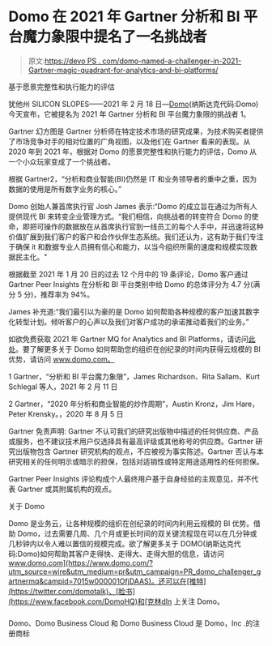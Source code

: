 # Domo 在 2021 年 Gartner 分析和 BI 平台魔力象限中提名了一名挑战者

> 原文:[https://devo PS . com/domo-named-a-challenger-in-2021-Gartner-magic-quadrant-for-analytics-and-bi-platforms/](https://devops.com/domo-named-a-challenger-in-2021-gartner-magic-quadrant-for-analytics-and-bi-platforms/)

基于愿景完整性和执行能力的评估

犹他州 SILICON SLOPES——2021 年 2 月 18 日—[Domo](http://www.domo.com/?utm_source=wire&utm_medium=pr&utm_campaign=PR_domo_challenger_gartnermq&campid=7015w000001OfjDAAS)(纳斯达克代码:Domo)今天宣布，它被提名为 2021 年 Gartner 分析和 BI 平台魔力象限的挑战者 1。

Gartner 幻方图是 Gartner 分析师在特定技术市场的研究成果，为技术购买者提供了市场竞争对手的相对位置的广角视图，以及他们在 Gartner 看来的表现。从 2020 年到 2021 年，根据对 Domo 的愿景完整性和执行能力的评估，Domo 从一个小众玩家变成了一个挑战者。

根据 Gartner2，“分析和商业智能(BI)仍然是 IT 和业务领导者的重中之重，因为数据的使用是所有数字业务的核心。”

Domo 创始人兼首席执行官 Josh James 表示:“Domo 的成立旨在通过为所有人提供现代 BI 来转变企业管理方式。“我们相信，向挑战者的转变符合 Domo 的使命，即把可操作的数据放在从首席执行官到一线员工的每个人手中，并迅速将这种价值扩展到我们客户的客户和合作伙伴生态系统。我们还认为，这有助于我们专注于确保 it 和数据专业人员拥有信心和能力，以当今组织所需的速度和规模实现数据民主化。"

根据截至 2021 年 1 月 20 日的过去 12 个月中的 19 条评论，Domo 客户通过 Gartner Peer Insights 在分析和 BI 平台类别中给 Domo 的总体评分为 4.7 分(满分 5 分)，推荐率为 94%。

James 补充道:“我们最引以为豪的是 Domo 如何帮助各种规模的客户加速其数字化转型计划。倾听客户的心声以及我们对客户成功的承诺推动着我们的业务。”

如欲免费获取 2021 年 Gartner MQ for Analytics and BI Platforms，请访问[此处](https://www.domo.com/learn/domo-named-challenger-in-gartner-2021-magic-quadrant?utm_source=wire&utm_medium=pr&utm_campaign=PR_domo_challenger_gartnermq&campid=7015w000001OfjDAAS)。要了解更多关于 Domo 如何帮助您的组织在创纪录的时间内获得云规模的 BI 优势，请访问 www.domo.com。

1 Gartner，“分析和 BI 平台魔力象限”，James Richardson、Rita Sallam、Kurt Schlegal 等人，2021 年 2 月 11 日

2 Gartner，“2020 年分析和商业智能的炒作周期”，Austin Kronz，Jim Hare，Peter Krensky。，2020 年 8 月 5 日

Gartner 免责声明:
Gartner 不认可我们的研究出版物中描述的任何供应商、产品或服务，也不建议技术用户仅选择具有最高评级或其他称号的供应商。Gartner 研究出版物包含 Gartner 研究机构的观点，不应被视为事实陈述。Gartner 否认与本研究相关的任何明示或暗示的担保，包括对适销性或特定用途适用性的任何担保。

Gartner Peer Insights 评论构成个人最终用户基于自身经验的主观意见，并不代表 Gartner 或其附属机构的观点。

关于 Domo

Domo 是业务云，让各种规模的组织在创纪录的时间内利用云规模的 BI 优势。借助 Domo，过去需要几周、几个月或更长时间的双关键流程现在可以在几分钟或几秒钟内以令人难以置信的规模完成。欲了解更多关于 DOMO(纳斯达克代码:Domo)如何帮助其客户走得快、走得大、走得大胆的信息，请访问[www.domo.com](https://www.domo.com/?utm_source=wire&utm_medium=pr&utm_campaign=PR_domo_challenger_gartnermq&campid=7015w000001OfjDAAS)。还可以在[推特](https://twitter.com/domotalk)、[脸书](https://www.facebook.com/DomoHQ)和[克林<wbr> dIn](https://www.linkedin.com/company/domo-inc-/) 上关注 Domo。

###

Domo、Domo Business Cloud 和 Domo Business Cloud 是 Domo，Inc .的注册商标